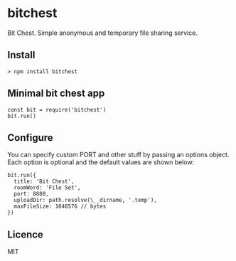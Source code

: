 # bitchest

Bit Chest. Simple anonymous and temporary file sharing service.

## Install

    > npm install bitchest

## Minimal bit chest app

    const bit = require('bitchest')
    bit.run()

## Configure

You can specify custom PORT and other stuff by passing an options object. Each option is optional and the default values are shown below:

    bit.run({
      title: 'Bit Chest',
      roomWord: 'File Set',
      port: 8888,
      uploadDir: path.resolve(\__dirname, '.temp'),
      maxFileSize: 1048576 // bytes
    })

## Licence

MIT
